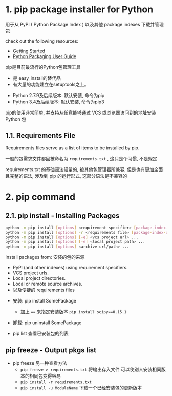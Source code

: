 # 1. pip    package installer for Python
 
用于从 PyPI ( Python Package Index ) 以及其他 package indexes 下载并管理包

check out the following resources:
* [Getting Started](https://pip.pypa.io/en/stable/getting-started/)
* [Python Packaging User Guide](https://packaging.python.org/)


pip是目前最流行的Python包管理工具
* 是 easy_install的替代品
* 有大量的功能建立在setuptools之上。  

- Python 2.7.9及后续版本: 默认安装, 命令为pip
- Python 3.4及后续版本: 默认安装, 命令为pip3

pip的使用非常简单, 并支持从任意能够通过 VCS 或浏览器访问到的地址安装 Python 包  

## 1.1. Requirements File

Requirements files serve as a list of items to be installed by pip.

一般的包需求文件都回被命名为 `requirements.txt` , 这只是个习惯, 不是规定  

requirements.txt 的基础语法轻量的, 被其他包管理器所兼容, 但是也有更加全面且完整的语法, 涉及到 pip 的运行形式, 这部分语法是不兼容的





# 2. pip command


## 2.1. pip install - Installing Packages

```sh
python -m pip install [options] <requirement specifier> [package-index-options] ...
python -m pip install [options] -r <requirements file> [package-index-options] ...
python -m pip install [options] [-e] <vcs project url> ...
python -m pip install [options] [-e] <local project path> ...
python -m pip install [options] <archive url/path> ...
```

Install packages from: 安装的包的来源
* PyPI (and other indexes) using requirement specifiers.
* VCS project urls.
* Local project directories.
* Local or remote source archives.
* 以及便捷的 requirements files  




- 安装:  pip install SomePackage
  - 加上 `==` 来指定安装版本 `pip install scipy==0.15.1`
- 卸载:  pip uninstall SomePackage

- pip list 查看已安装包的列表

## pip freeze - Output pkgs list


- pip freeze 另一种查看方法
  - `pip freeze > requirements.txt` 将输出存入文件 可以使别人安装相同版本的相同包变得容易
  - `pip install -r requirements.txt`
  - `pip install -u ModuleName` 下载一个已经安装包的更新版本  

